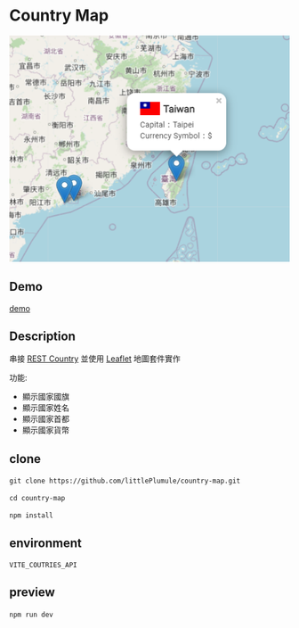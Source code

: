 # Country Map
![](./src/assets/image/country-map-image.PNG)
## Demo
[demo](https://littleplumule.github.io/country-map/)

## Description
串接 [REST Country](https://restcountries.com/) 並使用 [Leaflet](https://www.npmjs.com/package/leaflet) 地圖套件實作

功能: 
- 顯示國家國旗
- 顯示國家姓名
- 顯示國家首都
- 顯示國家貨幣

## clone
`git clone https://github.com/littlePlumule/country-map.git`

`cd country-map`

`npm install`

## environment 

`VITE_COUTRIES_API`
## preview
`npm run dev`